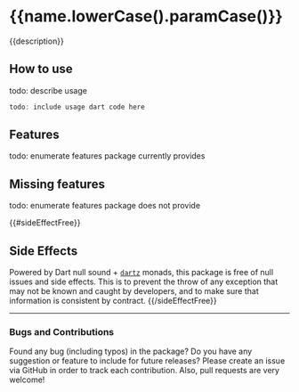 # {{name.lowerCase().paramCase()}}

{{description}}

## How to use

todo: describe usage

```dart
todo: include usage dart code here
```

## Features

todo: enumerate features package currently provides

## Missing features

todo: enumerate features package does not provide

{{#sideEffectFree}}
## Side Effects

Powered by Dart null sound + [`dartz`](https://pub.dev/packages/dartz) 
monads, this package is free of null issues and side effects. This is to 
prevent the throw of any exception that may not be known and caught by 
developers, and to make sure that information is consistent by contract.
{{/sideEffectFree}}

---

### Bugs and Contributions

Found any bug (including typos) in the package? Do you have any suggestion 
or feature to include for future releases? Please create an issue via 
GitHub in order to track each contribution. Also, pull requests are very 
welcome!
